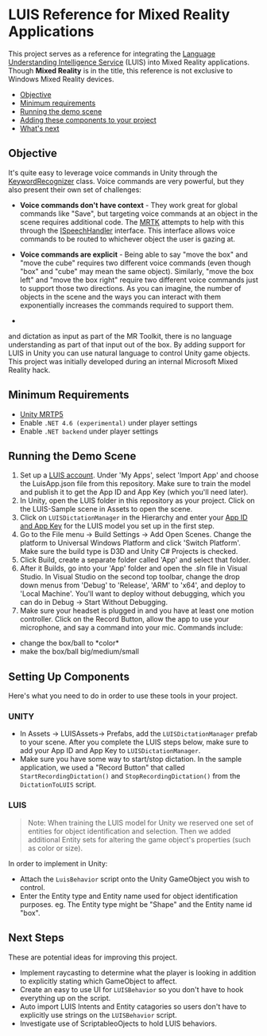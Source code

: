 # LUIS Reference for Mixed Reality Applications

This project serves as a reference for integrating the [Language Understanding Intelligence Service](https://www.luis.ai/home) (LUIS) into Mixed Reality applications. Though **Mixed Reality** is in the title, this reference is not exclusive to Windows Mixed Reality devices.


- [Objective](#objective)
- [Minimum requirements](#minimum-requirements)
- [Running the demo scene](#running-the-demo-scene)
- [Adding these components to your project](#setting-up-components)
- [What's next](#next-steps)
 

## Objective
It's quite easy to leverage voice commands in Unity through the [KeywordRecognizer](https://docs.unity3d.com/ScriptReference/Windows.Speech.KeywordRecognizer.html) class. Voice commands are very powerful, but they also present their own set of challenges:

- **Voice commands don't have context** - They work great for global commands like "Save", but targeting voice commands at an object in the scene requires additional code. The [MRTK](https://github.com/Microsoft/MixedRealityToolkit-Unity) attempts to help with this through the [ISpeechHandler](https://github.com/Microsoft/MixedRealityToolkit-Unity/blob/master/Assets/HoloToolkit/Input/Scripts/InputHandlers/ISpeechHandler.cs) interface. This interface allows voice commands to be routed to whichever object the user is gazing at.

- **Voice commands are explicit** - Being able to say "move the box" and "move the cube" requires two different voice commands (even though "box" and "cube" may mean the same object). Similarly, "move the box left" and "move the box right" require two different voice commands just to support those two directions. As you can imagine, the number of objects in the scene and the ways you can interact with them exponentially increases the commands required to support them. 

- 

and dictation as input as part of the MR Toolkit, there is no language understanding as part of that input out of the box. By adding support for LUIS in Unity you can use natural language to control Unity game objects. This project was initially developed during an internal Microsoft Mixed Reality hack.

## Minimum Requirements
- [Unity MRTP5](http://beta.unity3d.com/download/a07ad30bae31/download.html)
- Enable `.NET 4.6 (experimental)` under player settings
- Enable `.NET backend` under player settings

## Running the Demo Scene ##
1. Set up a [LUIS account](https://www.luis.ai/home). Under 'My Apps', select 'Import App' and choose the LuisApp.json file from this repository. Make sure to train the model and publish it to get the App ID and App Key (which you'll need later).  
2. In Unity, open the LUIS folder in this repository as your project. Click on the LUIS-Sample scene in Assets to open the scene. 
3. Click on `LUISDictationManager` in the Hierarchy and enter your [App ID and App Key](https://docs.microsoft.com/en-us/azure/cognitive-services/luis/manage-keys) for the LUIS model you set up in the first step. 
4. Go to the File menu -> Build Settings -> Add Open Scenes. Change the platform to Universal Windows Platform and click 'Switch Platform'. Make sure the build type is D3D and Unity C# Projects is checked. 
5. Click Build, create a separate folder called 'App' and select that folder. 
6. After it Builds, go into your 'App' folder and open the .sln file in Visual Studio. In Visual Studio on the second top toolbar, change the drop down menus from 'Debug' to 'Release', 'ARM' to 'x64', and deploy to 'Local Machine'. You'll want to deploy without debugging, which you can do in Debug -> Start Without Debugging. 
7. Make sure your headset is plugged in and you have at least one motion controller. Click on the Record Button, allow the app to use your microphone, and say a command into your mic. 
Commands include: 
- change the box/ball to \*color\*
- make the box/ball big/medium/small 


## Setting Up Components ##
Here's what you need to do in order to use these tools in your project. 
### UNITY ###
- In Assets -> LUISAssets-> Prefabs, add the `LUISDictationManager` prefab to your scene. After you complete the LUIS steps below, make sure to add your App ID and App Key to `LUISDictationManager`. 
- Make sure you have some way to start/stop dictation. In the sample application, we used a "Record Button" that called `StartRecordingDictation()` and `StopRecordingDictation()` from the `DictationToLUIS` script. 
### LUIS ###
> Note: When training the LUIS model for Unity we reserved one set of entities for object identification and selection. Then we added additional Entity sets for altering the game object's properties (such as color or size).

In order to implement in Unity:  
- Attach the `LuisBehavior` script onto the Unity GameObject you wish to control.
- Enter the Entity type and Entity name used for object identification purposes. eg. The Entity type might be "Shape" and the Entity name id "box".


## Next Steps ##
These are potential ideas for improving this project.  
- Implement raycasting to determine what the player is looking in addition to explicitly stating which GameObject to affect. 
- Create an easy to use UI for `LUISBehavior` so you don't have to hook everything up on the script.  
- Auto import LUIS Intents and Entity catagories so users don't have to explicitly use strings on the `LUISBehavior` script. 
- Investigate use of ScriptableoOjects to hold LUIS behaviors. 
